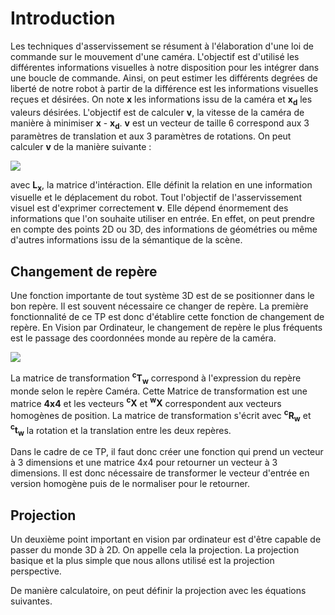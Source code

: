 # Introduction

Les techniques d'asservissement se résument à l'élaboration d'une loi de commande
sur le mouvement d'une caméra. L'objectif est d'utilisé les différentes informations visuelles
à notre disposition pour les intégrer dans une boucle de commande. Ainsi, on peut estimer les différents degrées de liberté de notre robot à partir de la différence est les informations visuelles reçues et désirées. On note __x__ les informations issu de la caméra et __x<sub>d</sub>__ les valeurs désirées. L'objectif est de calculer __v__, la vitesse de la caméra de manière à minimiser __x__ - __x<sub>d</sub>__. __v__ est un vecteur de taille 6 correspond aux 3 paramètres de translation et aux 3 paramètres de rotations. On peut calculer __v__ de la manière suivante :

<img src="http://latex.codecogs.com/gif.latex?v=-\lambda L_x^+(x-x^*)" border="0"/>

avec __L<sub>x</sub>__, la matrice d'intéraction. Elle définit la relation en une information visuelle et le déplacement du robot. Tout l'objectif de l'asservissement visuel est d'exprimer correctement __v__. Elle dépend énormement des informations que l'on souhaite utiliser en entrée. En effet, on peut prendre en compte des points 2D ou 3D, des informations de géométries ou même d'autres informations issu de la sémantique de la scène.

## Changement de repère

Une fonction importante de tout système 3D est de se positionner dans le bon repère. Il est souvent nécessaire ce changer de repère. La première fonctionnalité de ce TP est donc d'établire cette fonction de changement de repère. En Vision par Ordinateur, le changement de repère le plus fréquents est le passage des coordonnées monde au repère de la caméra.

<img src="http://latex.codecogs.com/gif.latex?~^cX=~^cT_w~^wX" border="0"/>

La matrice de transformation  <b><sup>c</sup>T<sub>w</sub></b>  correspond à l'expression du repère monde selon le repère Caméra. Cette Matrice de transformation est une matrice <b>4x4</b> et les vecteurs <b><sup>c</sup>X</b> et <b><sup>w</sup>X</b> correspondent aux vecteurs homogènes de position.  La matrice de transformation s'écrit avec <b><sup>c</sup>R<sub>w</sub></b> et <b><sup>c</sup>t<sub>w</sub></b> la rotation et la translation entre les deux repères.


Dans le cadre de ce TP, il faut donc créer une fonction qui prend un vecteur à 3 dimensions et une matrice 4x4 pour retourner un vecteur à 3 dimensions.  Il est donc nécessaire de transformer le vecteur d'entrée en version homogène puis de le normaliser pour le retourner.

## Projection

Un deuxième point important en vision par ordinateur est d'être capable de passer du monde 3D à 2D. On appelle cela la projection. La projection basique et la plus simple que nous allons utilisé est la projection perspective.

De manière calculatoire, on peut définir la projection avec les équations suivantes.
